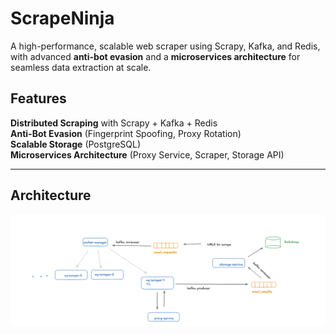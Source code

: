 # ScrapeNinja
A high-performance, scalable web scraper using Scrapy, Kafka, and Redis, with advanced **anti-bot evasion** and a **microservices architecture** for seamless data extraction at scale.  

## Features  
**Distributed Scraping** with Scrapy + Kafka + Redis  
**Anti-Bot Evasion** (Fingerprint Spoofing, Proxy Rotation)  
**Scalable Storage** (PostgreSQL)  
**Microservices Architecture** (Proxy Service, Scraper, Storage API)  


---

## Architecture  


![Architecture Diagram](architecture.png)




